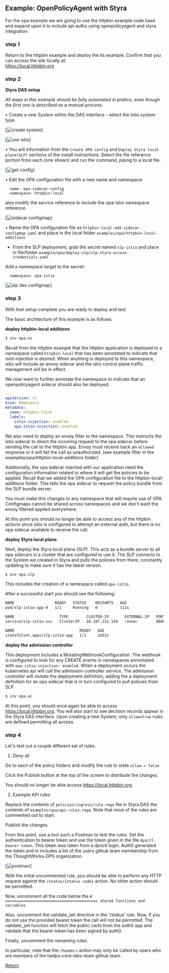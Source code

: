 ## Example: OpenPolicyAgent with Styra

For the opa example we are going to use the httpbin example code base and expand upon it to include api authz using openpolicyagent and styra integration.  

### step 1

Return to the httpbin example and deploy the tls example. Confirm that you can access the site locally at:  
https://local.httpbin.org  

### step 2

**Styra DAS setup**  

_All steps in this example should be fully automated in pratice, even though the first one is described as a manual process._   

• Create a new System within the DAS interface - select the Istio system type.  

[![create system](images/create_system.png)]  

[![use istio](images/use_istio.png)]  

• You will information from the `Create OPA config` and `Deploy Styra local plane(SLP)` sections of the install instructions. Select the file reference portion frmo each (one shown) and run the command, piping to a local file.  

[![get config](images/copy_opa_config.png)]  

• Edit the OPA configuration file with a new name and namespace:  
```
  name: opa-sidecar-config
  namespace: httpbin-local
```

also modify the service reference to include the opa-istio namespace reference.

[![sidecar configmap](images/sidecar-config.png)]  

• Name the OPA configuration file as `httpbin-local-add-sidecar-configmap.yaml` and place in the local folder `examples/opa/httpbin-local-additions`  

* From the SLP deployment, grab the secret named `slp-istio` and place in file/folder `example/opa/deploy-slp/slp-styra-access-credentials.yaml`

Add a namespace target to the secret:  
```
  namespace: opa-istio
```

[![slp das configmap](images/slp-das-config.png)] 

### step 3

With that setup complete you are ready to deploy and test.  

The basic architecture of this example is as follows.  

**deploy httpbin-local additions**

```bash
$ inv opa.ns
```

Recall from the httpbin example that the httpbin application is deployed to a namespace called `httpbin-local` that has been annotated to indicate that isiot-injection is desired. When anything is deployed to this namespace, istio will include an envoy sidecar and the istio control plane traffic management will be in effect.  

We now want to further annotate the namespace to indicate that an openpolicyagent sidecar should also be deployed.  
```yaml
---
apiVersion: v1
kind: Namespace
metadata:
  name: httpbin-local
  labels:
    istio-injection: enabled
    opa-istio-injection: enabled
```

We also need to deploy an envoy filter to the namespace. This instructs the istio sidecar to direct the incoming request to the opa sidecar before sending the call to the httpbin app. Envoy must receive back an `allowed` response or it will fail the call as unauthorized. (see example filter in the examples/opa/httpbin-local-additions folder)  

Additionally, the opa sidecar injected with our application need the configuration information related to where it will get the policies to be applied. Recall that we added the OPA configuration file to the httpbin-local-additions folder. This tells the opa sidecar to request the policy bundle from the SLP bundle server.  

You must make this changes to any namespace that will require use of OPA. Configmaps cannot be shared across namespaces and we don't want the envoy filtered applied everywhere.  

At this point you should no longer be able to access any of the httpbin actions since istio is configured to attempt an external auth, but there is no opa sidecar available to receive the call.  

**deploy Styra local plane**

Next, deploy the Styra local plane (SLP). This acts as a bundle server to all opa sidecars in a cluster that are configured to use it. The SLP connects to the System we created in Styra and pulls the policies from there, constantly updating to make sure it has the latest version.  

```bash
$ inv opa.slp
```

This includes the creation of a namespace called `opa-istio`.

After a successful start you should see the following:  
```bash
NAME                  READY   STATUS    RESTARTS   AGE
pod/slp-istio-app-0   1/1     Running   0          111s

NAME                    TYPE        CLUSTER-IP       EXTERNAL-IP   PORT(S)    AGE
service/slp-istio-svc   ClusterIP   10.107.212.154   <none>        8080/TCP   2m32s

NAME                             READY   AGE
statefulset.apps/slp-istio-app   1/1     2m32s
```

**deploy the admission controller**  

This deployment includes a MutatingWebhookConfiguration. The webhook is configured to look for any CREATE events in namespaces annontated with `opa-istio-injection: enabled`. When a deployment occurs the kubernetes api will call the admission-controller service. The admission controller will _mutate_ the deployment definition, adding the a deployment definition for an opa sidecar that is in turn configured to pull policies from SLP. 

```bash
$ inv opa.ac
```

At this point, you should once again be able to access https://local.httpbin.org. You will also start to see decision records appear in the Styra DAS interface. Upon creating a new System, only `allow=true` rules are defined permitting all access.  

### step 4

Let's test out a couple different set of rules.  

1. Deny all

Go to each of the policy folders and modify the rule to state `allow = false`

Click the Publish button at the top of the screen to distribute the changes.  

You should no longer be able access https://local.httpbin.org.  

2. Example API rules  

Replace the contents of `policies/ingress/rule.rego` file in Styra DAS the contents of `examples/opa/api-rules.rego`. Note that most of the rules are commented out to start.  

Publish the changes.

From this point, use a tool such a Postman to test the rules. Set the authentication to bearer token and use the token given in the file `dpsctl-bearer-token`. This token was taken from a dpsctl login. Auth0 generated the token and in includes a list of the users github team membership from the ThoughtWorks-DPS organization.  

[![postman](images/postman.png)]  

With the initial uncommented rule, you should be able to perform any HTTP request against the `/status/{status code}` action. No other action should be permitted.  

Now, uncomment all the code below the `# ========================================= shared functions and variables`

Also, uncomment the validate_jwt directive in the '/status' rule. Now, if you do not use the provided bearer token the call will not be permitted.  The validate_jwt function will fetch the public certs from the auth0 app and validate that the bearer token has been signed by auth0.

Finally, uncomment the remaining rules.  

In particular, note that the `/headers` action may only be called by users who are members of the twdps-core-labs-team github team.  

[Return](doc/examples.md)
